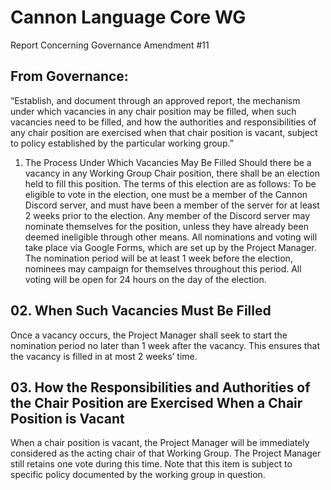 # Cannon Language Core WG 
Report Concerning Governance Amendment #11


## From Governance:
“Establish, and document through an approved report, the mechanism under which vacancies in any chair position may be filled, when such vacancies need to be filled, and how the authorities and responsibilities of any chair position are exercised when that chair position is vacant, subject to policy established by the particular working group.”

01. The Process Under Which Vacancies May Be Filled
Should there be a vacancy in any Working Group Chair position, there shall be an election held to fill this position.
The terms of this election are as follows:
To be eligible to vote in the election, one must be a member of the Cannon Discord server, and must have been a member of the server for at least 2 weeks prior to the election.
Any member of the Discord server may nominate themselves for the position, unless they have already been deemed ineligible through other means.
All nominations and voting will take place via Google Forms, which are set up by the Project Manager.
The nomination period will be at least 1 week before the election, nominees may campaign for themselves throughout this period.
All voting will be open for 24 hours on the day of the election.

## 02. When Such Vacancies Must Be Filled
Once a vacancy occurs, the Project Manager shall seek to start the nomination period no later than 1 week after the vacancy. This ensures that the vacancy is filled in at most 2 weeks’ time.

## 03. How the Responsibilities and Authorities of the Chair Position are Exercised When a Chair Position is Vacant
When a chair position is vacant, the Project Manager will be immediately considered as the acting chair of that Working Group. The Project Manager still retains one vote during this time. Note that this item is subject to specific policy documented by the working group in question.

